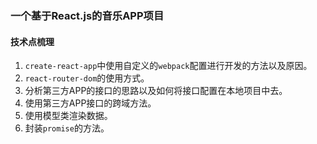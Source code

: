 ### 一个基于React.js的音乐APP项目

#### 技术点梳理
1. `create-react-app`中使用自定义的`webpack`配置进行开发的方法以及原因。
2. `react-router-dom`的使用方式。
3. 分析第三方APP的接口的思路以及如何将接口配置在本地项目中去。
4. 使用第三方APP接口的跨域方法。
5. 使用模型类渲染数据。
6. 封装`promise`的方法。